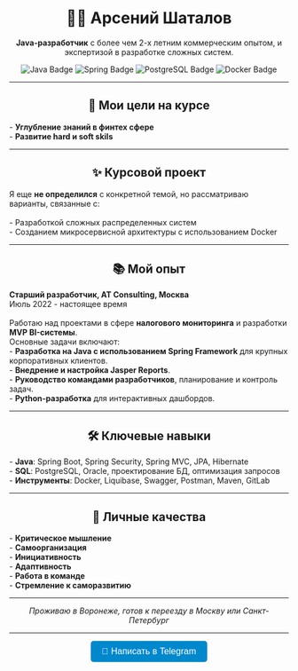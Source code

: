 <h1 align="center">👨‍💻 Арсений Шаталов</h1>

<p align="center"><strong>Java-разработчик</strong> с более чем 2-х летним коммерческим опытом, и экспертизой в разработке сложных систем.</p>

<p align="center">
  <img src="https://img.shields.io/badge/Java-%23ED8B00.svg?style=for-the-badge&logo=openjdk&logoColor=white" alt="Java Badge"/>
  <img src="https://img.shields.io/badge/Spring-%236DB33F.svg?style=for-the-badge&logo=spring&logoColor=white" alt="Spring Badge"/>
  <img src="https://img.shields.io/badge/PostgreSQL-%23316192.svg?style=for-the-badge&logo=postgresql&logoColor=white" alt="PostgreSQL Badge"/>
  <img src="https://img.shields.io/badge/Docker-%230db7ed.svg?style=for-the-badge&logo=docker&logoColor=white" alt="Docker Badge"/>
</p>

---

<h2 align="center">🎯 Мои цели на курсе</h2>

<p align="">
  - <strong>Углубление знаний в финтех сфере</strong><br>
  - <strong>Развитие hard и soft skils</strong><br>
</p>

---

<h2 align="center">✨ Курсовой проект</h2>

<p align="">
  Я еще <strong>не определился</strong> с конкретной темой, но рассматриваю варианты, связанные с:<br><br>
  - Разработкой сложных распределенных систем<br>
  - Созданием микросервисной архитектуры с использованием Docker 
</p>

---

<h2 align="center">📚 Мой опыт</h2>

<p align=""><strong>Старший разработчик, AT Consulting, Москва</strong><br>
Июль 2022 - настоящее время<br><br>
Работаю над проектами в сфере <strong>налогового мониторинга</strong> и разработки <strong>MVP BI-системы</strong>. 
<br> Основные задачи включают:<br>
  - <strong>Разработка на Java с использованием Spring Framework</strong> для крупных корпоративных клиентов.<br>
  - <strong>Внедрение и настройка Jasper Reports</strong>.<br>
  - <strong>Руководство командами разработчиков</strong>, планирование и контроль задач.<br>
  - <strong>Python-разработка</strong> для интерактивных дашбордов.
</p>

---

<h2 align="center">🛠️ Ключевые навыки</h2>

<p align="">
  - <strong>Java</strong>: Spring Boot, Spring Security, Spring MVC, JPA, Hibernate<br>
  - <strong>SQL</strong>: PostgreSQL, Oracle, проектирование БД, оптимизация запросов<br>
  - <strong>Инструменты</strong>: Docker, Liquibase, Swagger, Postman, Maven, GitLab<br>
</p>

---

<h2 align="center">🎨 Личные качества</h2>

<p align="">
  - <strong>Критическое мышление</strong><br>
  - <strong>Самоорганизация</strong><br>
  - <strong>Инициативность</strong><br>
  - <strong>Адаптивность</strong><br>
  - <strong>Работа в команде</strong><br>
  - <strong>Стремление к саморазвитию</strong>
</p>

---

<p align="center"><i>Проживаю в Воронеже, готов к переезду в Москву или Санкт-Петербург</i></p>


---

<p align="center">
  <a href="https://t.me/sh_arseny" target="_blank" style="text-decoration: none;">
    <button style="
      background-color: #0088cc;
      color: white;
      padding: 10px 20px;
      border: none;
      border-radius: 5px;
      font-size: 16px;
      cursor: pointer;
    ">
      📩 Написать в Telegram
    </button>
  </a>
</p>
